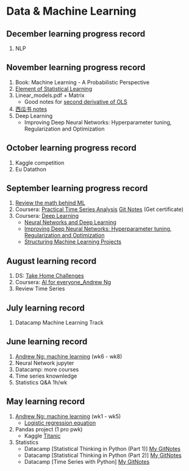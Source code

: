 # Data & Machine Learning
## December learning progress record
 1. NLP

## November learning progress record
 1. Book: Machine Learning - A Probabilistic Perspective
 2. [Element of Statistical Learning](https://web.stanford.edu/~hastie/Papers/ESLII.pdf)
 3. Linear_models.pdf + Matrix
    * Good notes for [second derivative of OLS](https://cgi.csc.liv.ac.uk/~xiaowei/ai_materials/14-Gradient-Descent.pdf)
 1. [西瓜书 notes](https://github.com/Vay-keen/Machine-learning-learning-notes)
 1. Deep Learning
    * Improving Deep Neural Networks: Hyperparameter tuning, Regularization and Optimization
## October learning progress record
 1. Kaggle competition
 2. Eu Datathon

## September learning progress record
 1. [Review the math behind ML](http://cs229.stanford.edu/notes/)
 1. Coursera: [Practical Time Series Analysis](https://www.coursera.org/learn/practical-time-series-analysis) [Git Notes](https://github.com/ferrarisf50/Practical-Time-Series-Analysis---The-State-University-of-New-York---Coursera) (Get certificate)
 2. Coursera: [Deep Learning](https://www.coursera.org/specializations/deep-learning)
    * [Neural Networks and Deep Learning](https://www.coursera.org/learn/neural-networks-deep-learning/home/welcome)
    * [Improving Deep Neural Networks: Hyperparameter tuning, Regularization and Optimization](https://www.coursera.org/learn/deep-neural-network/home/welcome)
    * [Structuring Machine Learning Projects](https://www.coursera.org/learn/machine-learning-projects?specialization=deep-learning)

## August learning record
 1. DS: [Take Home Challenges](https://github.com/QinmengLUAN/DS_TakeHomeChallenges)
 1. Coursera: [AI for everyone_Andrew Ng](https://www.coursera.org/learn/ai-for-everyone)
 1. Review Time Series

## July learning record
 1. Datacamp Machine Learning Track
 
## June learning record
 1. [Andrew Ng: machine learning](https://www.coursera.org/learn/machine-learning/home/welcome) (wk6 - wk8)
 1. Neural Network jupyter
 1. Datacamp: more courses
 2. Time series knownledge
 3. Statistics Q&A 1h/wk
 
## May learning record
 1. [Andrew Ng: machine learning](https://www.coursera.org/learn/machine-learning/home/welcome) (wk1 - wk5)
    * [Logistic regression equation](https://github.com/QinmengLUAN/Pandas_practice/blob/master/Logistic_regression_Moe.ipynb)
 1. Pandas project (1 pro pwk)
    * Kaggle [Titanic](https://github.com/QinmengLUAN/Pandas_practice/tree/master/Titanic_ML)
 1. Statistics
    * Datacamp [Statistical Thinking in Python (Part 1)] [My GitNotes](https://github.com/QinmengLUAN/Quant-Data/blob/master/Data/datacamp_StatisticalThinkingPy.md)
    * Datacamp [Statistical Thinking in Python (Part 2)] [My GitNotes](https://github.com/QinmengLUAN/Data-MachineLearning/blob/master/Data/datacamp_StatisticalThinkingPy_part2.md)
    * Datacamp [Time Series with Python] [My GitNotes](https://github.com/QinmengLUAN/Data-MachineLearning/blob/master/Data/datacamp_TimeSeries.md)


